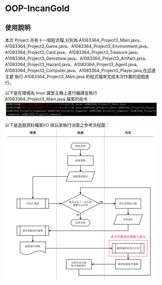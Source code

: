 # OOP-IncanGold

## 使用說明
本次 Project 共有十一個程式檔,分別為 A1083364_Project3_Main.java、
A1083364_Project3_Game.java、A1083364_Project3_Environment.java、
A1083364_Project3_Card.java、A1083364_Project3_Treasure.java、
A1083364_Project3_Gemstone.java、A1083364_Project3_Artifact.java、
A1083364_Project3_Hazard.java、A1083364_Project3_Agent.java、
A1083364_Project3_Computer.java、A1083364_Project3_Player.java,在這邊主要
執行 A1083364_Project3_Main.java 的程式檔來完成本次作業的遊戲進行。

以下是在環境為 linux 課堂主機上進行編譯並執行
A1083364_Project3_Main.java 檔案的指令：
![](cmd.jpeg)

以下是遊戲資料檔案I/O 與玩家執行決策之參考流程圖：
![](flow-chart.jpeg)
